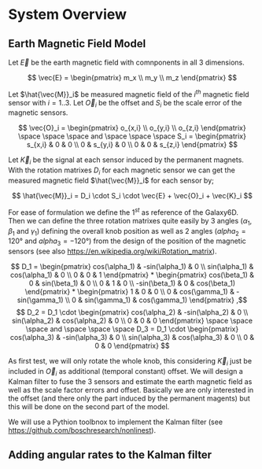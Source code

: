 # System Overview


## Earth Magnetic Field Model

Let $\vec{E}$ be the earth magnetic field with comnponents in all 3 dimensions.

$$ \vec{E} = \begin{pmatrix} m_x \\ m_y \\ m_z \end{pmatrix} $$

Let $\hat{\vec{M}}_i$ be measured magnetic field of the $i^{th}$ magnetic field sensor with $i=1..3$. 
Let $\vec{O}_i$ be the offset and $S_i$ be the scale error of the magnetic sensors.

$$  \vec{O}_i = \begin{pmatrix} o_{x,i} \\ o_{y,i} \\ o_{z,i} \end{pmatrix} 
    \space \space \space  and \space \space \space 
    S_i = \begin{pmatrix} s_{x,i} & 0 & 0 \\ 0 & s_{y,i} & 0 \\ 0 & 0 & s_{z,i} \end{pmatrix} $$

Let $\vec{K}_i$ be the signal at each sensor induced by the permanent magnets. With the rotation matrixes $D_i$ for each magnetic sensor we can get the measured magnetic field $\hat{\vec{M}}_i$ for each sensor by;

$$ \hat{\vec{M}}_i = D_i \cdot S_i \cdot \vec{E} + \vec{O}_i + \vec{K}_i $$

For ease of formulation we define the $1^{st}$ as reference of the Galaxy6D. Then we can define the three rotation matrixes quite easily by 3 angles ($\alpha_1$, $\beta_1$ and $\gamma_1$) defining the overall knob position as well as 2 angles ($alpha_2=120°$ and $alpha_3=-120°$) from the design of the position of the magnetic sensors (see also https://en.wikipedia.org/wiki/Rotation_matrix).

$$  D_1 = \begin{pmatrix} cos(\alpha_1) & -sin(\alpha_1) & 0 \\ sin(\alpha_1) & cos(\alpha_1) & 0 \\ 0 & 0 & 1 \end{pmatrix} *
          \begin{pmatrix} cos(\beta_1) & 0 & sin(\beta_1) & 0 \\ 0 & 1 & 0 \\ -sin(\beta_1) & 0 & cos(\beta_1)  \end{pmatrix} *          
          \begin{pmatrix} 1 & 0 & 0 \\ 0 & cos(\gamma_1) & -sin(\gamma_1) \\ 0 & sin(\gamma_1) & cos(\gamma_1) \end{pmatrix} ,$$
$$          
    D_2 = D_1 \cdot \begin{pmatrix} cos(\alpha_2) & -sin(\alpha_2) & 0 \\ sin(\alpha_2) & cos(\alpha_2) & 0 \\ 0 & 0 & 0 \end{pmatrix} \space \space \space and \space \space \space 
    D_3 = D_1 \cdot \begin{pmatrix} cos(\alpha_3) & -sin(\alpha_3) & 0 \\ sin(\alpha_3) & cos(\alpha_3) & 0 \\ 0 & 0 & 0 \end{pmatrix} 
$$

As first test, we will only rotate the whole knob, this considering $\vec{K}_i$ just be included in $\vec{O}_i$ as additional (temporal constant) offset. We will design a Kalman filter to fuse the 3 sensors and estimate the earth magnetic field as well as the scale factor errors and offset. Basically we are only interested in the offset (and there only the part induced by the permanent magents) but this will be done on the second part of the model.

We will use a Pythion toolbnox to implement the Kalman filter (see https://github.com/boschresearch/nonlinest).

## Adding angular rates to the Kalman filter 




